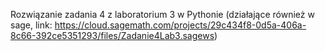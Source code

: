 Rozwiązanie zadania 4 z laboratorium 3 w Pythonie (działające również w sage, link: https://cloud.sagemath.com/projects/29c434f8-0d5a-406a-8c66-392ce5351293/files/Zadanie4Lab3.sagews)
